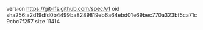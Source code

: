 version https://git-lfs.github.com/spec/v1
oid sha256:a2d19dfd0b4499ba8289819eb6a64ebd01e69bec770a323bf5ca71c9cbc7f257
size 11414

